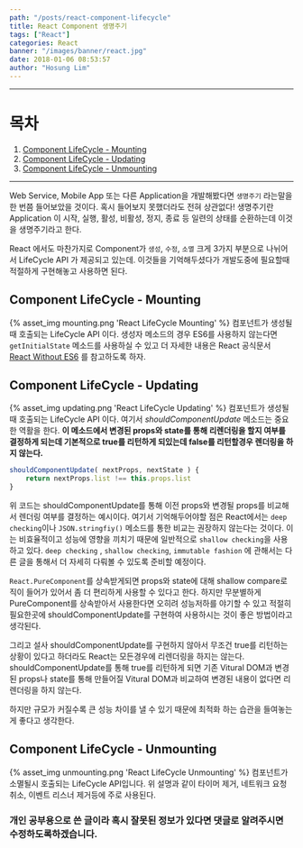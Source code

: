 ```yaml
---
path: "/posts/react-component-lifecycle"
title: React Component 생명주기
tags: ["React"]
categories: React
banner: "/images/banner/react.jpg"
date: 2018-01-06 08:53:57
author: "Hosung Lim"
---
```



---
# 목차
1. [Component LifeCycle - Mounting](#mounting)
2. [Component LifeCycle - Updating](#updating)
3. [Component LifeCycle - Unmounting](#unmounting)
---

Web Service, Mobile App 또는 다른 Application을 개발해봤다면 <code>생명주기</code> 라는말을 한 번쯤 들어보았을 것이다.  혹시 들어보지 못했더라도 전혀 상관없다!
생명주기란 Application 이 시작, 실행, 활성, 비활성, 정지, 종료 등 일련의 상태를 순환하는데 이것을 생명주기라고 한다.

React 에서도 마찬가지로 Component가 <code>생성</code>, <code>수정</code>, <code>소멸</code> 크게 3가지 부분으로 나뉘어서  LifeCycle API 가 제공되고 있는데. 이것들을 기억해두셨다가 개발도중에 필요할때 적절하게 구현해놓고 사용하면 된다.

<div id="mounting">
</div>

## Component LifeCycle - Mounting
{% asset_img mounting.png 'React LifeCycle Mounting' %}
컴포넌트가 생성될때 호출되는 LifeCycle API 이다.
생성자 메소드의 경우 ES6를 사용하지 않는다면 <code>getInitialState</code> 메소드를 사용하실 수 있고 더 자세한 내용은 React 공식문서 [React Without ES6](https://reactjs.org/docs/react-without-es6.html) 를 참고하도록 하자.

<div id="updating">
</div>

## Component LifeCycle - Updating
{% asset_img updating.png 'React LifeCycle Updating' %}
컴포넌트가 생성될때 호출되는 LifeCycle API 이다.
여기서 *shouldComponentUpdate* 메소드는 중요한 역활을 한다.
**이 메소드에서 변경된 props와 state를 통해 리렌더링을 할지 여부를 결정하게 되는데 기본적으로 true를 리턴하게 되있는데 false를 리턴할경우 렌더링을 하지 않는다.**

```javascript
shouldComponentUpdate( nextProps, nextState ) {
    return nextProps.list !== this.props.list
}
```

위 코드는 shouldComponentUpdate를 통해 이전 props와 변경될 props를 비교해서 렌더링 여부를 결정하는 예시이다. 여기서 기억해두어야할 점은 React에서는
<code>deep checking</code>이나 <code>JSON.stringfiy()</code> 메소드를 통한 비교는 권장하지 않는다는 것이다.
이는 비효율적이고 성능에 영향을 끼치기 때문에 일반적으로 <code>shallow checking</code>을 사용하고 있다. <code>deep checking</code> , <code>shallow checking</code>, <code>immutable fashion</code> 에 관해서는 다른 글을 통해서 더 자세히 다뤄볼 수 있도록 준비할 예정이다.

<code>React.PureComponent</code>를 상속받게되면 props와 state에 대해 shallow compare로직이 들어가 있어서 좀 더 편리하게 사용할 수 있다고 한다.
하지만 무분별하게 PureComponent를 상속받아서 사용한다면 오히려 성능저하를 야기할 수 있고 적절히 필요한곳에 shouldComponentUpdate를 구현하여 사용하시는 것이 좋은 방법이라고 생각된다.

그리고 설사 shouldComponentUpdate를 구현하지 않아서 무조건 true를 리턴하는 상황이 있다고 하더라도 React는 모든경우에 리렌더링을 하지는 않는다. shouldComponentUpdate를 통해 true를 리턴하게 되면 기존 Vitural DOM과 변경된 props나 state를 통해 만들어질 Vitural DOM과 비교하여 변경된 내용이 없다면 리렌더링을 하지 않는다.

하지만 규모가 커질수록 큰 성능 차이를 낼 수 있기 때문에 최적화 하는 습관을 들여놓는게 좋다고 생각한다.

<div id="unmounting">
</div>

## Component LifeCycle - Unmounting
{% asset_img unmounting.png 'React LifeCycle Unmounting' %}
컴포넌트가 소멸될시 호출되는 LifeCycle API입니다.
위 설명과 같이 타이머 제거, 네트워크 요청취소, 이벤트 리스너 제거등에 주로 사용된다.

### 개인 공부용으로 쓴 글이라 혹시 잘못된 정보가 있다면 댓글로 알려주시면 수정하도록하겠습니다.
